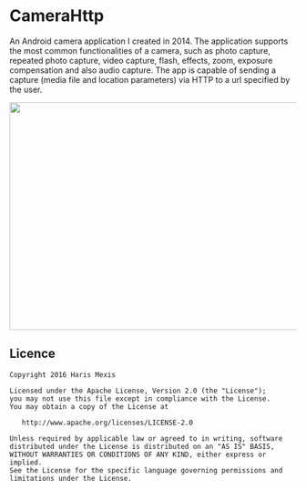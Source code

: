 # CameraHttp

An Android camera application I created in 2014. The application supports the most common
functionalities of a camera, such as photo capture, repeated photo capture, video capture, flash,
effects, zoom, exposure compensation and also audio capture. The app is capable of sending a capture
(media file and location parameters) via HTTP to a url specified by the user.

<img
src="https://raw.github.com/harismexis/CameraHttp/master/screenshot.png"
align="center" width="720px" height="400px" />

## Licence

```
Copyright 2016 Haris Mexis

Licensed under the Apache License, Version 2.0 (the "License");
you may not use this file except in compliance with the License.
You may obtain a copy of the License at

   http://www.apache.org/licenses/LICENSE-2.0

Unless required by applicable law or agreed to in writing, software
distributed under the License is distributed on an "AS IS" BASIS,
WITHOUT WARRANTIES OR CONDITIONS OF ANY KIND, either express or implied.
See the License for the specific language governing permissions and
limitations under the License.
```